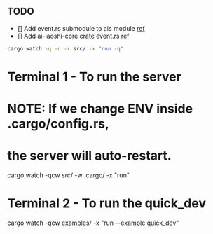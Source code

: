 ## TODO

- [] Add event.rs submodule to ais module [ref](https://github.com/rust10x/rust-ai-buddy/blob/main/crates/ai-buddy/src/ais/event.rs)
- [] Add ai-laoshi-core crate event.rs [ref](https://github.com/rust10x/rust-ai-buddy/blob/main/crates/ai-buddy/src/event.rs)

```sh
cargo watch -q -c -x src/ -x "run -q"

```

# Terminal 1 - To run the server

# NOTE: If we change ENV inside .cargo/config.rs,

# the server will auto-restart.

cargo watch -qcw src/ -w .cargo/ -x "run"

# Terminal 2 - To run the quick_dev

cargo watch -qcw examples/ -x "run --example quick_dev"
